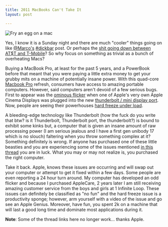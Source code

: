 ```yaml
---
title: 2011 MacBooks Can't Take It
layout: post

---
```


![Fry an egg on a mac][1]

Yes, I know it is a Sunday night and there are much "cooler" things going on
like [@Marco's][2] [#dickbar][3] post. Or
perhaps the [shit going down between AT$T and T-Mobile][4]? So why focus on something as trivial
as a bunch of overheating Macs?

Buying a MacBook Pro, at least for the past 5 years, and a PowerBook before
that meant that you were paying a little extra money to get your grubby mits on
a machine of potentially insane power. With this quad-core
[Macbook Pro][5] refresh, consumers have
access to amazing portable computers. However, said computers aren't devoid of
a few serious bugs. First to appear was the [ominous flicker][6]
when one of Apple's very own Apple Cinema Displays was plugged into the new
[thunderbolt / mini display port][7].
Now, people are seeing their powerhouses [hard freeze under load][8].

A bleeding-edge technology like Thunderbolt (how the fuck do you write that
btw? is it Thunderbolt, Thunderbolt port, the thunderbolt?) is bound to exhibit
some kinks but, a computer that is given an insane amount of raw processing
power (I am serious jealous and I have a first gen unibody 17 which is no
slouch) faltering when you throw something complex at it? Something definitely
is wrong. If anyone has purchased one of these little beasties and you are
experiencing some of the issues mentioned
[in this thread][9] you are in luck. What you may or may not realize is, you purchased
the right computer.

Take it back. Apple, knows these issues are occurring and will swap out your
computer or attempt to get it fixed within a few days. Some people are even
reporting a 24 hour turn around. My computer has developed an odd flicker and
because I purchased AppleCare, 2 years later I am still receiving amazing
customer service from the boys and girls at 1 Infinite Loop. These issues can
definitely be classified as "no fun" and the hard freeze issue is a
productivity sponge; however, arm yourself with a video of the issue and go see
an Apple Genius. Moreover, have fun, you spent 2k on a machine that will last a
good long time and dominate most applications during it.

__Note__: Some of the thread links here no longer work... thanks Apple.

[1]: http://c522735.r35.cf2.rackcdn.com/overheating-laptop.jpeg
[2]: http://www.marco.org/3991237704
[3]: http://search.twitter.com/search?q=%23dickbar
[4]: http://gigaom.com/2011/03/20/in-att-t-mobile-merger-everybody-loses/
[5]: http://www.apple.com/macbookpro/
[6]: http://cloudbacon.com
[7]: http://www.apple.com/thunderbolt/
[8]: http://cloudbacon.com
[9]: http://cloudbacon.com
